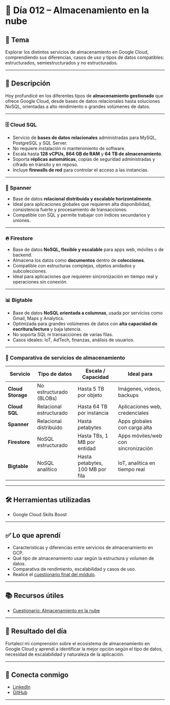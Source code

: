 # 📅 Día 012 – Almacenamiento en la nube

## 📌 Tema

Explorar los distintos servicios de almacenamiento en Google Cloud, comprendiendo sus diferencias, casos de uso y tipos de datos compatibles: estructurados, semiestructurados y no estructurados.

---

## 📘 Descripción

Hoy profundicé en los diferentes tipos de **almacenamiento gestionado** que ofrece Google Cloud, desde bases de datos relacionales hasta soluciones NoSQL, orientadas a alto rendimiento o grandes volúmenes de datos.

---

### 🗄️ Cloud SQL

- Servicio de **bases de datos relacionales** administradas para MySQL, PostgreSQL y SQL Server.
- No requiere instalación ni mantenimiento de software.
- Escala hasta **128 vCPUs, 864 GB de RAM** y **64 TB de almacenamiento**.
- Soporta **réplicas automáticas**, copias de seguridad administradas y cifrado en tránsito y en reposo.
- Incluye **firewalls de red** para controlar el acceso a las instancias.

---

### 🧩 Spanner

- Base de datos **relacional distribuida y escalable horizontalmente**.
- Ideal para aplicaciones globales que requieren alta disponibilidad, consistencia fuerte y procesamiento de transacciones.
- Compatible con SQL y permite trabajar con índices secundarios y uniones.

---

### 🔥 Firestore

- Base de datos **NoSQL, flexible y escalable** para apps web, móviles o de backend.
- Almacena los datos como **documentos** dentro de **colecciones**.
- Compatible con estructuras complejas, objetos anidados y subcolecciones.
- Ideal para aplicaciones que requieren sincronización en tiempo real y operaciones sin conexión.

---

### 📊 Bigtable

- Base de datos **NoSQL orientada a columnas**, usada por servicios como Gmail, Maps y Analytics.
- Optimizada para grandes volúmenes de datos con **alta capacidad de escritura/lectura** y baja latencia.
- No soporta SQL ni transacciones de varias filas.
- Casos ideales: IoT, AdTech, finanzas, análisis de usuarios.

---

### 📌 Comparativa de servicios de almacenamiento

| Servicio          | Tipo de datos           | Escala / Capacidad               | Ideal para                          |
| ----------------- | ----------------------- | -------------------------------- | ----------------------------------- |
| **Cloud Storage** | No estructurado (BLOBs) | Hasta 5 TB por objeto            | Imágenes, videos, backups           |
| **Cloud SQL**     | Relacional estructurado | Hasta 64 TB por instancia        | Aplicaciones web, credenciales      |
| **Spanner**       | Relacional distribuido  | Hasta petabytes                  | Apps globales con carga alta        |
| **Firestore**     | NoSQL estructurado      | Hasta TBs, 1 MB por entidad      | Apps móviles/web con sincronización |
| **Bigtable**      | NoSQL analítico         | Hasta petabytes, 100 MB por fila | IoT, analítica en tiempo real       |

---

## 🛠️ Herramientas utilizadas

- Google Cloud Skills Boost

---

## ✅ Lo que aprendí

- Características y diferencias entre servicios de almacenamiento en GCP.
- Qué tipo de almacenamiento usar según la estructura y volumen de datos.
- Comparativa de rendimiento, escalabilidad y casos de uso.
- Realicé el [cuestionario final del módulo](https://www.cloudskillsboost.google/course_templates/60/quizzes/530161).

---

## 📚 Recursos útiles

- [Cuestionario: Almacenamiento en la nube](https://www.cloudskillsboost.google/course_templates/60/quizzes/530161)

---

## 🎯 Resultado del día

Fortalecí mi comprensión sobre el ecosistema de almacenamiento en Google Cloud y aprendí a identificar la mejor opción según el tipo de datos, necesidad de escalabilidad y naturaleza de la aplicación.

---

## 🤝 Conecta conmigo

- [LinkedIn](https://www.linkedin.com/in/luis-felipe-carrasco/)
- [GitHub](https://github.com/pipeddev/)

---
